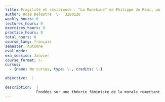 ```yaml
---
title: Fragilité et résilience : "La Manekine" de Philippe de Rémi, un roman médiéval du "care" ?
author: Rose Delestre  \-  32B0128
weekly_hours: 0
lectures_hours: 0
exercices_hours: 0
practice_hours: 0
total_hours: 0
course_lang: français
semester: Automne
eval_mode: 
exa_session: Janvier
course_format: \-
cursus:
  - {name: No cursus, type: \-, credits: \-}

objective:  |
            
description:  |
              Fondées sur une théorie féministe de la morale remettant en cause lassimilation des pratiques de soin au genre féminin, les éthiques du "care", qui posent plus largement, depuis, la vulnérabilité comme définitionnelle de lêtre humain, sont aujourdhui fortement mobilisées par le champ des études littéraires. Toutefois, ces dernières négligent daborder les textes médiévaux avec cette approche, considérant que le "care" nest pas pensé antérieurement à sa théorisation contemporaine par les sciences sociales. Par létude de ce roman picard du XIIIe siècle, reposant sur le conte-type de la fille aux mains coupées et appartenant à lépicycle narratif européen de la femme persécutée, nous interrogerons la pertinence dune telle approche et observerons que la littérature médiévale a pu être envisagée, déjà, comme un dispositif de soin particulier. Lobjectif éthique que lauteur affiche dans son prologue, la récurrence des personnages de soignants et linsistance sur des gestes ordinaires de soin dont la symbolique est constamment questionnée, la focalisation de la diégèse sur une héroïne vulnérable - paradoxe quil faudra dailleurs interroger - et la labilité des positions de faiblesse et de force quoccupent les acteurs du récit sont autant dindices qui nous invitent à observer que la fiction médiévale est susceptible de nourrir un questionnement moral et éthique plus que jamais actuel dans nos sociétés néolibérales, bâties sur le mythe - aujourdhui lui-même remis en cause - de lhomme autonome et invulnérable.
---
```

